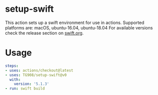 # setup-swift

This action sets up a swift environment for use in actions.
Supported platforms are: macOS, ubuntu-16.04, ubuntu-18.04
For available versions check the release section on [swift.org](https://swift.org/download/#releases).

# Usage

```yaml
steps:
- uses: actions/checkout@latest
- uses: TG908/setup-swift@v0
  with:
    version: '5.1.3'
- run: swift build
```
